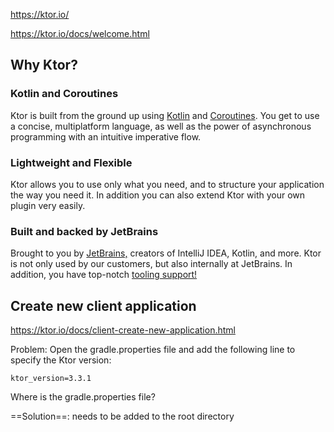 https://ktor.io/

https://ktor.io/docs/welcome.html
## Why Ktor?

### Kotlin and Coroutines

Ktor is built from the ground up using [Kotlin](https://kotlinlang.org/) and [Coroutines](https://kotlinlang.org/docs/coroutines-guide.html). You get to use a concise, multiplatform language, as well as the power of asynchronous programming with an intuitive imperative flow.

### Lightweight and Flexible

Ktor allows you to use only what you need, and to structure your application the way you need it. In addition you can also extend Ktor with your own plugin very easily.

### Built and backed by JetBrains

Brought to you by [JetBrains,](https://jetbrains.com) creators of IntelliJ IDEA, Kotlin, and more. Ktor is not only used by our customers, but also internally at JetBrains. In addition, you have top-notch [tooling support!](https://ktor.io/idea)


## Create new client application
https://ktor.io/docs/client-create-new-application.html

Problem:
	Open the gradle.properties file and add the following line to specify the Ktor version:

```
ktor_version=3.3.1
```

Where is the gradle.properties file?

==Solution==:
	needs to be added to the root directory